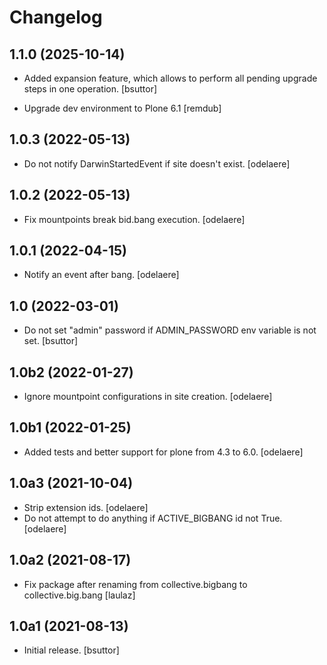 # Changelog


## 1.1.0 (2025-10-14)

- Added expansion feature, which allows to perform all pending upgrade steps in one operation.
  [bsuttor]

- Upgrade dev environment to Plone 6.1
  [remdub]


## 1.0.3 (2022-05-13)

- Do not notify DarwinStartedEvent if site doesn't exist.
  [odelaere]


## 1.0.2 (2022-05-13)

- Fix mountpoints break bid.bang execution.
  [odelaere]


## 1.0.1 (2022-04-15)

- Notify an event after bang.
  [odelaere]


## 1.0 (2022-03-01)

- Do not set "admin" password if ADMIN_PASSWORD env variable is not set.
  [bsuttor]


## 1.0b2 (2022-01-27)

- Ignore mountpoint configurations in site creation.
  [odelaere]


## 1.0b1 (2022-01-25)

- Added tests and better support for plone from 4.3 to 6.0.
  [odelaere]


## 1.0a3 (2021-10-04)

- Strip extension ids.
  [odelaere]
- Do not attempt to do anything if ACTIVE_BIGBANG id not True.
  [odelaere]


## 1.0a2 (2021-08-17)

- Fix package after renaming from collective.bigbang to collective.big.bang
  [laulaz]


## 1.0a1 (2021-08-13)

- Initial release.
  [bsuttor]
